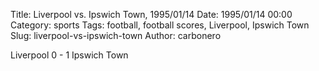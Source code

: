 Title: Liverpool vs. Ipswich Town, 1995/01/14
Date: 1995/01/14 00:00
Category: sports
Tags: football, football scores, Liverpool, Ipswich Town
Slug: liverpool-vs-ipswich-town
Author: carbonero


Liverpool 0 - 1 Ipswich Town
